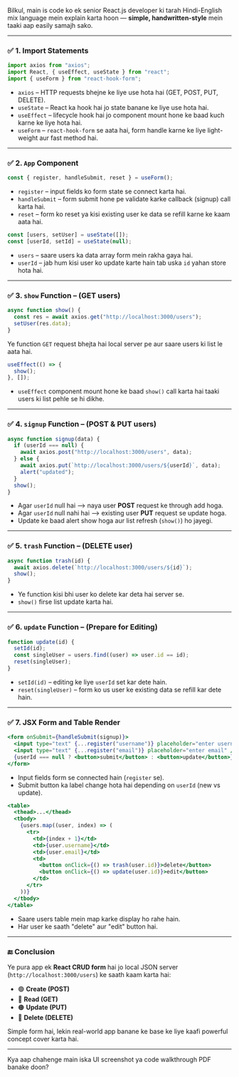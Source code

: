 Bilkul, main is code ko ek senior React.js developer ki tarah Hindi-English mix language mein explain karta hoon — **simple, handwritten-style** mein taaki aap easily samajh sako.

---

### ✅ **1. Import Statements**
```js
import axios from "axios";
import React, { useEffect, useState } from "react";
import { useForm } from "react-hook-form";
```
- `axios` – HTTP requests bhejne ke liye use hota hai (GET, POST, PUT, DELETE).
- `useState` – React ka hook hai jo state banane ke liye use hota hai.
- `useEffect` – lifecycle hook hai jo component mount hone ke baad kuch karne ke liye hota hai.
- `useForm` – `react-hook-form` se aata hai, form handle karne ke liye light-weight aur fast method hai.

---

### ✅ **2. `App` Component**
```js
const { register, handleSubmit, reset } = useForm();
```
- `register` – input fields ko form state se connect karta hai.
- `handleSubmit` – form submit hone pe validate karke callback (signup) call karta hai.
- `reset` – form ko reset ya kisi existing user ke data se refill karne ke kaam aata hai.

```js
const [users, setUser] = useState([]);
const [userId, setId] = useState(null);
```
- `users` – saare users ka data array form mein rakha gaya hai.
- `userId` – jab hum kisi user ko update karte hain tab uska `id` yahan store hota hai.

---

### ✅ **3. `show` Function – (GET users)**
```js
async function show() {
  const res = await axios.get("http://localhost:3000/users");
  setUser(res.data);
}
```
Ye function `GET` request bhejta hai local server pe aur saare users ki list le aata hai.

```js
useEffect(() => {
  show();
}, []);
```
- `useEffect` component mount hone ke baad `show()` call karta hai taaki users ki list pehle se hi dikhe.

---

### ✅ **4. `signup` Function – (POST & PUT users)**
```js
async function signup(data) {
  if (userId === null) {
    await axios.post("http://localhost:3000/users", data);
  } else {
    await axios.put(`http://localhost:3000/users/${userId}`, data);
    alert("updated");
  }
  show();
}
```
- Agar `userId` null hai –> naya user **POST** request ke through add hoga.
- Agar `userId` null nahi hai –> existing user **PUT** request se update hoga.
- Update ke baad alert show hoga aur list refresh (`show()`) ho jayegi.

---

### ✅ **5. `trash` Function – (DELETE user)**
```js
async function trash(id) {
  await axios.delete(`http://localhost:3000/users/${id}`);
  show();
}
```
- Ye function kisi bhi user ko delete kar deta hai server se.
- `show()` firse list update karta hai.

---

### ✅ **6. `update` Function – (Prepare for Editing)**
```js
function update(id) {
  setId(id);
  const singleUser = users.find((user) => user.id == id);
  reset(singleUser);
}
```
- `setId(id)` – editing ke liye `userId` set kar dete hain.
- `reset(singleUser)` – form ko us user ke existing data se refill kar dete hain.

---

### ✅ **7. JSX Form and Table Render**
```jsx
<form onSubmit={handleSubmit(signup)}>
  <input type="text" {...register("username")} placeholder="enter username" />
  <input type="text" {...register("email")} placeholder="enter email" />
  {userId === null ? <button>submit</button> : <button>update</button>}
</form>
```
- Input fields form se connected hain (`register` se).
- Submit button ka label change hota hai depending on `userId` (new vs update).

```jsx
<table>
  <thead>...</thead>
  <tbody>
    {users.map((user, index) => (
      <tr>
        <td>{index + 1}</td>
        <td>{user.username}</td>
        <td>{user.email}</td>
        <td>
          <button onClick={() => trash(user.id)}>delete</button>
          <button onClick={() => update(user.id)}>edit</button>
        </td>
      </tr>
    ))}
  </tbody>
</table>
```
- Saare users table mein map karke display ho rahe hain.
- Har user ke saath "delete" aur "edit" button hai.

---

### 🔚 **Conclusion**
Ye pura app ek **React CRUD form** hai jo local JSON server (`http://localhost:3000/users`) ke saath kaam karta hai:
- 🟢 **Create (POST)**
- 🔵 **Read (GET)**
- 🟠 **Update (PUT)**
- 🔴 **Delete (DELETE)**

Simple form hai, lekin real-world app banane ke base ke liye kaafi powerful concept cover karta hai.

---

Kya aap chahenge main iska UI screenshot ya code walkthrough PDF banake doon?